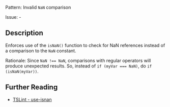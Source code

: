 Pattern: Invalid `NaN` comparison 

Issue: -

## Description

Enforces use of the `isNaN()` function to check for NaN references instead of a comparison to the `NaN` constant.  
  
Rationale: Since `NaN !== NaN`, comparisons with regular operators will produce unexpected results. So, instead of `if (myVar === NaN)`, do `if (isNaN(myVar))`.

## Further Reading

* [TSLint - use-isnan](https://palantir.github.io/tslint/rules/use-isnan)